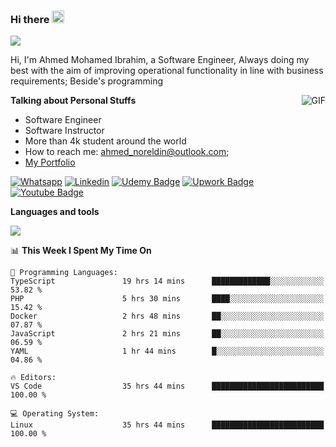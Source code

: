 ### Hi there <img src="https://raw.githubusercontent.com/MartinHeinz/MartinHeinz/master/wave.gif" width="20px">

![](https://komarev.com/ghpvc/?username=2hmad&color=lightgrey)

Hi, I'm Ahmed Mohamed Ibrahim, a Software Engineer, Always doing my best with the aim of improving operational functionality in line with business requirements; Beside's programming

  <img align="right" alt="GIF" src="https://media.giphy.com/media/836HiJc7pgzy8iNXCn/giphy.gif" />
  
**Talking about Personal Stuffs**

- Software Engineer
- Software Instructor
- More than 4k student around the world
- How to reach me: ahmed_noreldin@outlook.com;
- [My Portfolio](https://ahmednoreldin.com)

[![Whatsapp](https://img.shields.io/badge/WhatsApp-25D366?style=for-the-badge&logo=whatsapp&logoColor=white)](http://wa.me/201275457924)
[![Linkedin](https://img.shields.io/badge/LinkedIn-0077B5?style=for-the-badge&logo=linkedin&logoColor=white)](https://www.linkedin.com/in/ahmednoreldin)
[![Udemy Badge](https://img.shields.io/badge/Udemy-EC5252?style=for-the-badge&logo=Udemy&logoColor=white)](https://www.udemy.com/user/ahmed-mohamed-1/) 
[![Upwork Badge](https://img.shields.io/badge/Upwork-14a800?style=for-the-badge&logo=Upwork&logoColor=white)](https://www.upwork.com/freelancers/~01788957435aed0aa5)
[![Youtube Badge](https://img.shields.io/badge/youtube-FF0000?style=for-the-badge&logo=youtube&logoColor=white)](https://www.youtube.com/@code_with_ahmed)

**Languages and tools**  

<img src="https://skillicons.dev/icons?i=aws,gcp,azure,react,vue,flutter,php,cpp,docker,elasticsearch,express,git,githubactions,go,grafana,graphql,java,kafka,kubernetes,laravel,mongodb,mysql,nestjs,nextjs,nodejs,nuxtjs,php,postgres,postman,react,redis,redux,spring,sqlite,ts">

<!--START_SECTION:waka-->
📊 **This Week I Spent My Time On** 

```text
💬 Programming Languages: 
TypeScript               19 hrs 14 mins      █████████████░░░░░░░░░░░░   53.82 % 
PHP                      5 hrs 30 mins       ████░░░░░░░░░░░░░░░░░░░░░   15.42 % 
Docker                   2 hrs 48 mins       ██░░░░░░░░░░░░░░░░░░░░░░░   07.87 % 
JavaScript               2 hrs 21 mins       ██░░░░░░░░░░░░░░░░░░░░░░░   06.59 % 
YAML                     1 hr 44 mins        █░░░░░░░░░░░░░░░░░░░░░░░░   04.86 % 

🔥 Editors: 
VS Code                  35 hrs 44 mins      █████████████████████████   100.00 % 

💻 Operating System: 
Linux                    35 hrs 44 mins      █████████████████████████   100.00 % 
```


<!--END_SECTION:waka-->
 
